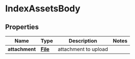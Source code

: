 # IndexAssetsBody

## Properties
Name | Type | Description | Notes
------------ | ------------- | ------------- | -------------
**attachment** | [**File**](File.md) | attachment to upload | 

